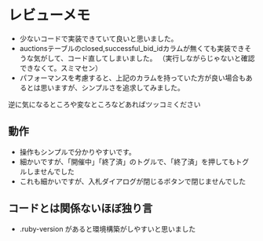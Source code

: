# レビューメモ
- 少ないコードで実装できていて良いと思いました。
- auctionsテーブルのclosed,successful_bid_idカラムが無くても実装できそうな気がして、コード直してしまいました。
（実行しながらじゃないと確認できなくて。スミマセン）
- パフォーマンスを考慮すると、上記のカラムを持っていた方が良い場合もあるとは思いますが、シンプルさを追求してみました。

逆に気になるところや変なところなどあればツッコミください

## 動作
- 操作もシンプルで分かりやすいです。
- 細かいですが、「開催中」「終了済」のトグルで、「終了済」を押してもトグルしませんでした
- これも細かいですが、入札ダイアログが閉じるボタンで閉じませんでした

## コードとは関係ないほぼ独り言
- .ruby-version があると環境構築がしやすいと思いました

